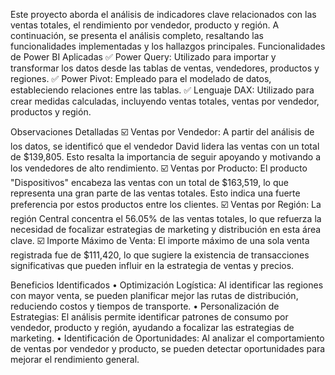 Este proyecto aborda el análisis de indicadores clave relacionados con las ventas totales, el rendimiento por vendedor, producto y región. 
A continuación, se presenta el análisis completo, resaltando las funcionalidades implementadas y los hallazgos principales.
Funcionalidades de Power BI Aplicadas 
✅ Power Query: Utilizado para importar y transformar los datos desde las tablas de ventas, vendedores, productos y regiones.
✅ Power Pivot: Empleado para el modelado de datos, estableciendo relaciones entre las tablas.
✅ Lenguaje DAX: Utilizado para crear medidas calculadas, incluyendo ventas totales, ventas por vendedor, productos y región.

Observaciones Detalladas 
☑️ Ventas por Vendedor: A partir del análisis de los datos, se identificó que el vendedor David lidera las ventas con un total de $139,805. Esto resalta la importancia de seguir apoyando y motivando a los vendedores de alto rendimiento.
☑️ Ventas por Producto: El producto "Dispositivos" encabeza las ventas con un total de $163,519, lo que representa una gran parte de las ventas totales. Esto indica una fuerte preferencia por estos productos entre los clientes.
☑️ Ventas por Región: La región Central concentra el 56.05% de las ventas totales, lo que refuerza la necesidad de focalizar estrategias de marketing y distribución en esta área clave.
☑️ Importe Máximo de Venta: El importe máximo de una sola venta registrada fue de $111,420, lo que sugiere la existencia de transacciones significativas que pueden influir en la estrategia de ventas y precios.

Beneficios Identificados 
• Optimización Logística: Al identificar las regiones con mayor venta, se pueden planificar mejor las rutas de distribución, reduciendo costos y tiempos de transporte. 
• Personalización de Estrategias: El análisis permite identificar patrones de consumo por vendedor, producto y región, ayudando a focalizar las estrategias de marketing. 
• Identificación de Oportunidades: Al analizar el comportamiento de ventas por vendedor y producto, se pueden detectar oportunidades para mejorar el rendimiento general.



